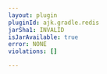 ```yaml
---
layout: plugin
pluginId: ajk.gradle.redis
jarSha1: INVALID
isJarAvailable: true
error: NONE
violations: []

---
```

